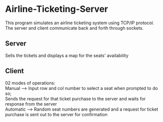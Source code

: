 # Airline-Ticketing-Server

This program simulates an airline ticketing system using TCP/IP protocol.
The server and client communicate back and forth through sockets.

## Server
Sells the tickets and displays a map for the seats' availability

## Client
02 modes of operations:<br/>
Manual --> Input row and col number to select a seat when prompted to do so; <br/>
Sends the request for that ticket purchase to the server and waits for response from the server
<br/>Automatic --> Random seat numbers are generated and a request for ticket purchase is sent out to the server for confirmation 
